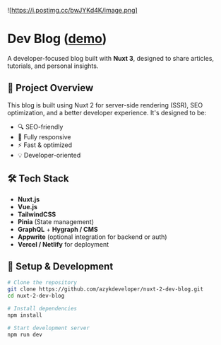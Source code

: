 ![https://i.postimg.cc/bwJYKd4K/image.png]

# Dev Blog ([demo](https://nuxt-2-dev-blog.netlify.app/))

A developer-focused blog built with **Nuxt 3**, designed to share articles, tutorials, and personal insights.


## 📌 Project Overview

This blog is built using Nuxt 2 for server-side rendering (SSR), SEO optimization, and a better developer experience. It's designed to be:

- 🔍 SEO-friendly
- 📱 Fully responsive
- ⚡️ Fast & optimized
- 💡 Developer-oriented

## 🛠 Tech Stack

- **Nuxt.js**
- **Vue.js**
- **TailwindCSS**
- **Pinia** (State management)
- **GraphQL** + **Hygraph / CMS**
- **Appwrite** (optional integration for backend or auth)
- **Vercel / Netlify** for deployment

## 🚀 Setup & Development

```bash
# Clone the repository
git clone https://github.com/azykdeveloper/nuxt-2-dev-blog.git
cd nuxt-2-dev-blog

# Install dependencies
npm install

# Start development server
npm run dev
